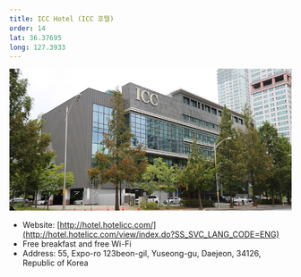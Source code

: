 ```yaml
---
title: ICC Hotel (ICC 호텔)
order: 14
lat: 36.37695
long: 127.3933
---
```


![ICC Hotel](/assets/images/icc.jpg)
- Website: [http://hotel.hotelicc.com/](http://hotel.hotelicc.com/view/index.do?SS_SVC_LANG_CODE=ENG)
- Free breakfast and free Wi-Fi
- Address: 55, Expo-ro 123beon-gil, Yuseong-gu, Daejeon, 34126, Republic of Korea
